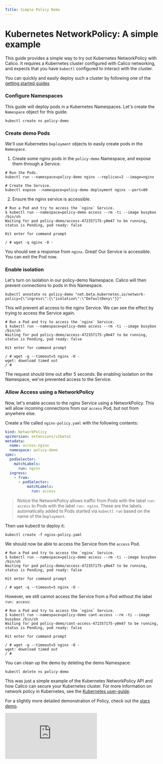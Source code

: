 ```yaml
---
Title: Simple Policy Demo
---
```

# Kubernetes NetworkPolicy: A simple example
This guide provides a simple way to try out Kubernetes NetworkPolicy with Calico.  It requires a Kubernetes cluster configured with Calico networking, and expects that you have `kubectl` configured to interact with the cluster.

You can quickly and easily deploy such a cluster by following one of the [getting started guides](../README.md#getting-started-guides)

### Configure Namespaces
This guide will deploy pods in a Kubernetes Namespaces.  Let's create the `Namespace` object for this guide.

```
kubectl create ns policy-demo
```

### Create demo Pods
We'll use Kubernetes `Deployment` objects to easily create pods in the `Namespace`.

1) Create some nginx pods in the `policy-demo` Namespace, and expose them through a Service.

```
# Run the Pods.
kubectl run --namespace=policy-demo nginx --replicas=2 --image=nginx

# Create the Service.
kubectl expose --namespace=policy-demo deployment nginx --port=80
```

2) Ensure the nginx service is accessible.

```
# Run a Pod and try to access the `nginx` Service.
$ kubectl run --namespace=policy-demo access --rm -ti --image busybox /bin/sh
Waiting for pod policy-demo/access-472357175-y0m47 to be running, status is Pending, pod ready: false

Hit enter for command prompt

/ # wget -q nginx -O -
```

You should see a response from `nginx`.  Great! Our Service is accessible.  You can exit the Pod now.

### Enable isolation

Let's turn on isolation in our policy-demo Namespace.  Calico will then prevent connections to pods in this Namespace.

```
kubectl annotate ns policy-demo "net.beta.kubernetes.io/network-policy={\"ingress\":{\"isolation\":\"DefaultDeny\"}}"
```

This will prevent all access to the nginx Service.  We can see the effect by trying to access the Service again.

```
# Run a Pod and try to access the `nginx` Service.
$ kubectl run --namespace=policy-demo access --rm -ti --image busybox /bin/sh
Waiting for pod policy-demo/access-472357175-y0m47 to be running, status is Pending, pod ready: false

Hit enter for command prompt

/ # wget -q --timeout=5 nginx -O -
wget: download timed out
/ #
```

The request should time out after 5 seconds.  Be enabling isolation on the Namespace, we've prevented access to the Service.

### Allow Access using a NetworkPolicy

Now, let's enable access to the nginx Service using a NetworkPolicy.  This will allow incoming connections from our `access` Pod, but not
from anywhere else.

Create a file called `nginx-policy.yaml` with the following contents:

```yaml
kind: NetworkPolicy
apiVersion: extensions/v1beta1
metadata:
  name: access-nginx
  namespace: policy-demo
spec:
  podSelector:
    matchLabels:
      run: nginx
  ingress:
    - from:
      - podSelector:
          matchLabels:
            run: access
```
> Notice the NetworkPolicy allows traffic from Pods with the label `run: access` to Pods with the label
`run: nginx`.  These are the labels automatically added to Pods started via `kubectl run` based on the name of the `Deployment`.

Then use kubectl to deploy it:
```
kubectl create -f nginx-policy.yaml
```

We should now be able to access the Service from the `access` Pod.
```
# Run a Pod and try to access the `nginx` Service.
$ kubectl run --namespace=policy-demo access --rm -ti --image busybox /bin/sh
Waiting for pod policy-demo/access-472357175-y0m47 to be running, status is Pending, pod ready: false

Hit enter for command prompt

/ # wget -q --timeout=5 nginx -O -
```

However, we still cannot access the Service from a Pod without the label `run: access`:
```
# Run a Pod and try to access the `nginx` Service.
$ kubectl run --namespace=policy-demo cant-access --rm -ti --image busybox /bin/sh
Waiting for pod policy-demo/cant-access-472357175-y0m47 to be running, status is Pending, pod ready: false

Hit enter for command prompt

/ # wget -q --timeout=5 nginx -O -
wget: download timed out
/ #
```

You can clean up the demo by deleting the demo Namespace:

```
kubectl delete ns policy-demo
```

This was just a simple example of the Kubernetes NetworkPolicy API and how Calico can secure your Kubernetes cluster.  For more
information on network policy in Kubernetes, see the [Kubernetes user-guide](http://kubernetes.io/docs/user-guide/networkpolicies/).

For a slightly more detailed demonstration of Policy, check out the [stars demo](../stars-demo/README.md).

[![Analytics](https://calico-ga-beacon.appspot.com/UA-52125893-3/calico-containers/docs/cni/kubernetes/simple-policy-demo/README.md?pixel)](https://github.com/igrigorik/ga-beacon)

